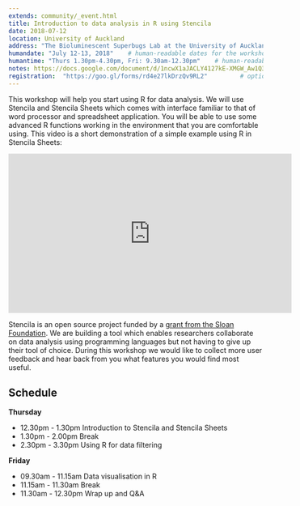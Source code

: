 ```yaml
---
extends: community/_event.html
title: Introduction to data analysis in R using Stencila
date: 2018-07-12
location: University of Auckland   
address: "The Bioluminescent Superbugs Lab at the University of Auckland"      
humandate: "July 12-13, 2018"    # human-readable dates for the workshop (e.g., "Feb 17-18, 2020")
humantime: "Thurs 1.30pm-4.30pm, Fri: 9.30am-12.30pm"    # human-readable times for the workshop (e.g., "9:00 am - 4:30 pm")
notes: https://docs.google.com/document/d/1ncwX1aJACLY4127kE-XMGW_Aw1Q3x-qw8fGVS3unbwo/edit?usp=sharing         # optional: URL for the workshop collaborative notes, e.g. an Etherpad or Google Docs document
registration:  "https://goo.gl/forms/rd4e27lkDrzQv9RL2"         # optional:
---
```


This workshop will help you start using R for data analysis. We will use  Stencila and Stencila Sheets which comes with interface familiar to that of word
processor and spreadsheet application. You will be able to use some advanced R functions working in the environment that you are comfortable using.
This video is a short demonstration of a simple example using R in Stencila Sheets:

<iframe width="560" height="315" src="https://youtu.be/yeG9msYKSXg" frameborder="0" allow="autoplay; encrypted-media" allowfullscreen></iframe>

Stencila is an open source project funded by a [grant from the Sloan Foundation](http://stenci.la/blog/sloan-grant/). We are building a tool which enables researchers collaborate on data analysis using programming languages but not having to give up their tool of choice. During this workshop we would like to collect more user feedback and hear back from you what features you would find most useful.

## Schedule

**Thursday**
* 12.30pm - 1.30pm Introduction to Stencila and Stencila Sheets
* 1.30pm - 2.00pm Break
* 2.30pm - 3.30pm Using R for data filtering

**Friday**
* 09.30am - 11.15am Data visualisation in R
* 11.15am - 11.30am Break
* 11.30am - 12.30pm Wrap up and Q&A
